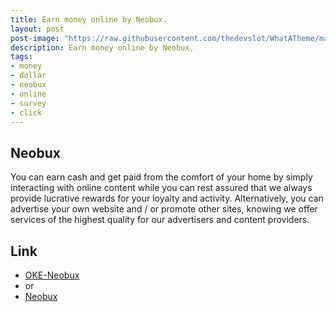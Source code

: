 ```yaml
---
title: Earn money online by Neobux.
layout: post
post-image: "https://raw.githubusercontent.com/thedevslot/WhatATheme/master/assets/images/What%20is%20Jekyll%20and%20How%20to%20use%20it.png?token=AHMQUELVG36IDSA4SZEZ5P26Z64IW"
description: Earn money online by Neobux.
tags:
- money
- dollar
- neobux
- online
- survey
- click
---
```


## Neobux
You can earn cash and get paid from the comfort of your home by simply interacting with online content while you can rest assured that we always provide lucrative rewards for your loyalty and activity. Alternatively, you can advertise your own website and / or promote other sites, knowing we offer services of the highest quality for our advertisers and content providers.


## Link

- [OKE-Neobux](https://oke.io/mm2B)
- or
- [Neobux](https://www.neobux.com/?r=xlxwhy)


 
